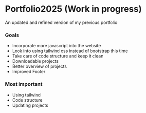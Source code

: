 # Portfolio2025 (Work in progress)
An updated and refined version of my previous portfolio

### Goals
- Incorporate more javascript into the website
- Look into using tailwind css instead of bootstrap this time 
- Take care of code structure and keep it clean
- Downloadable projects
- Better overview of projects
- Improved Footer

### Most important 
- Using tailwind
- Code structure
- Updating projects

